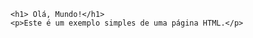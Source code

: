 <!DOCTYPE html>
<html lang="pt-br">
<head>
    <meta charset="UTF-8">
    <meta name="viewport" content="width=device-width, initial-scale=1.0">
    <title>Minha primeira Página HTML</title>
</head>
<body>

    <h1> Olá, Mundo!</h1>
    <p>Este é um exemplo simples de uma página HTML.</p>

</body>
</html>
